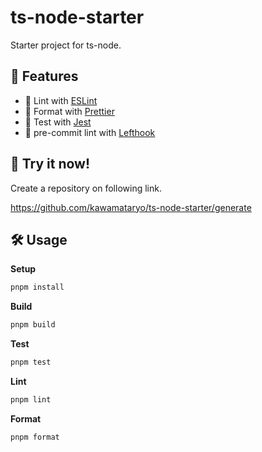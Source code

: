 # ts-node-starter
Starter project for ts-node.

## 🎨 Features

- 🌟 Lint with [ESLint](https://github.com/eslint/eslint) 
- 💅 Format with [Prettier](https://github.com/prettier/prettier)
- 💯 Test with [Jest](https://github.com/facebook/jest)
- 🥊 pre-commit lint with [Lefthook](https://github.com/evilmartians/lefthook)

## 🚀 Try it now!
Create a repository on following link.

https://github.com/kawamataryo/ts-node-starter/generate

## 🛠 Usage

**Setup**

```bash
pnpm install
```

**Build**

```bash
pnpm build
```

**Test**

```bash
pnpm test
```

**Lint**

```bash
pnpm lint
```

**Format**

```bash
pnpm format
```
